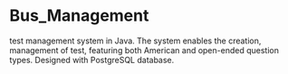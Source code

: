 # Bus_Management
test management system in Java. The system enables the creation, management of test, featuring both American and open-ended question types. Designed with PostgreSQL database.
